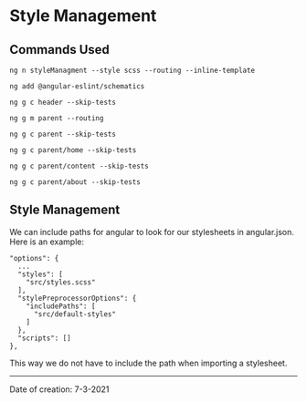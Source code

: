 # Style Management

## Commands Used

```
ng n styleManagment --style scss --routing --inline-template

ng add @angular-eslint/schematics

ng g c header --skip-tests

ng g m parent --routing

ng g c parent --skip-tests

ng g c parent/home --skip-tests

ng g c parent/content --skip-tests

ng g c parent/about --skip-tests
```

## Style Management

We can include paths for angular to look for our stylesheets in angular.json.
Here is an example:

```
"options": {
  ...
  "styles": [
    "src/styles.scss"
  ],
  "stylePreprocessorOptions": {
    "includePaths": [
      "src/default-styles"
    ]
  },
  "scripts": []
},
```

This way we do not have to include the path when importing a stylesheet.

---

Date of creation: 7-3-2021
